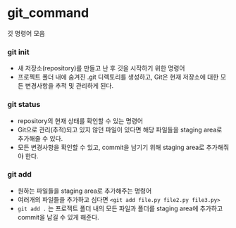 # git_command
깃 명령어 모음

### git init
- 새 저장소(repository)를 만들고 난 후 깃을 시작하기 위한 명령어
- 프로젝트 폴더 내에 숨겨진 .git 디렉토리를 생성하고, Git은 현재 저장소에 대한 모든 변경사항을 추적 및 관리하게 된다.

### git status
- repository의 현재 상태를 확인할 수 있는 명령어
- Git으로 관리(추적)되고 있지 않던 파일이 있다면 해당 파일들을 staging area로 추가해줄 수 있다.
- 모든 변경사항을 확인할 수 있고, commit을 남기기 위해 staging area로 추가해줘야 한다.

### git add
- 원하는 파일들을 staging area로 추가해주는 명령어
- 여러개의 파일들을 추가하고 심다면
  ```<git add file.py file2.py file3.py>```
- ```git add .``` 는 프로젝트 폴더 내의 모든 파일과 폴더를 staging area에 추가하고 commit을 남길 수 있게 해준다.